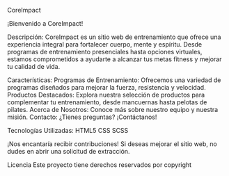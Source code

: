 CoreImpact

¡Bienvenido a CoreImpact!

Descripción:
CoreImpact es un sitio web de entrenamiento que ofrece una experiencia integral para fortalecer cuerpo, mente y espíritu. Desde programas de entrenamiento presenciales hasta opciones virtuales, estamos comprometidos a ayudarte a alcanzar tus metas fitness y mejorar tu calidad de vida.

Características:
Programas de Entrenamiento: Ofrecemos una variedad de programas diseñados para mejorar la fuerza, resistencia y velocidad.
Productos Destacados: Explora nuestra selección de productos para complementar tu entrenamiento, desde mancuernas hasta pelotas de pilates.
Acerca de Nosotros: Conoce más sobre nuestro equipo y nuestra misión.
Contacto: ¿Tienes preguntas? ¡Contáctanos!

Tecnologías Utilizadas:
HTML5
CSS
SCSS

¡Nos encantaría recibir contribuciones! Si deseas mejorar el sitio web, no dudes en abrir una solicitud de extracción.

Licencia
Este proyecto tiene derechos reservados por copyright
